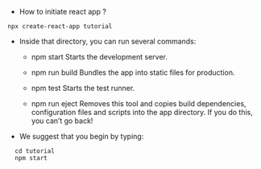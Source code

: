 - How to initiate react app ?
```
npx create-react-app tutorial

```

- Inside that directory, you can run several commands:

  - npm start
    Starts the development server.

  - npm run build
    Bundles the app into static files for production.

  - npm test
    Starts the test runner.

  - npm run eject
    Removes this tool and copies build dependencies, configuration files
    and scripts into the app directory. If you do this, you can’t go back!

- We suggest that you begin by typing:
```
  cd tutorial
  npm start

```